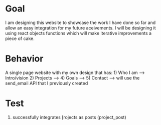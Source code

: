 # Goal
I am designing this website to showcase the work I have done so far and allow an easy integration for my future aceivements.
I will be designing it using react objects functions which will make iterative improvements a piece of cake.

# Behavior
A single page website with my own design that has:
    1) Who I am --> Intro/vision
    2) Projects --> 
    4) Goals --> 
    5) Contact --> will use the send_email API that I 
        previously created

# Test
1) successfully integrates [rojects as posts (project_post)